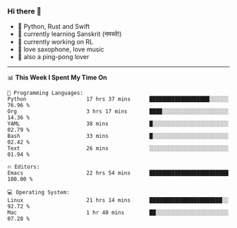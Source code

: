 ### Hi there 👋

- 📙 Python, Rust and Swift
- 🌱 currently learning Sanskrit (नमस्ते!)
- 🔭 currently working on RL
- 🎷 love saxophone, love music
- 🏓 also a ping-pong lover

<!--
**ZiqinGong/ZiqinGong** is a ✨ _special_ ✨ repository because its `README.md` (this file) appears on your GitHub profile.

Here are some ideas to get you started:

- 🔭 I’m currently working on ...
- 🌱 I’m currently learning ...
- 👯 I’m looking to collaborate on ...
- 🤔 I’m looking for help with ...
- 💬 Ask me about ...
- 📫 gongzq0301@sjtu.edu.cn
- 😄 Pronouns: ...
- ⚡ Fun fact: ...
-->

---

<!--START_SECTION:waka-->
📊 **This Week I Spent My Time On** 

```text
💬 Programming Languages: 
Python                   17 hrs 37 mins      ███████████████████░░░░░░   76.96 % 
Org                      3 hrs 17 mins       ████░░░░░░░░░░░░░░░░░░░░░   14.36 % 
YAML                     38 mins             █░░░░░░░░░░░░░░░░░░░░░░░░   02.79 % 
Bash                     33 mins             █░░░░░░░░░░░░░░░░░░░░░░░░   02.42 % 
Text                     26 mins             ░░░░░░░░░░░░░░░░░░░░░░░░░   01.94 % 

🔥 Editors: 
Emacs                    22 hrs 54 mins      █████████████████████████   100.00 % 

💻 Operating System: 
Linux                    21 hrs 14 mins      ███████████████████████░░   92.72 % 
Mac                      1 hr 40 mins        ██░░░░░░░░░░░░░░░░░░░░░░░   07.28 % 
```


<!--END_SECTION:waka-->
